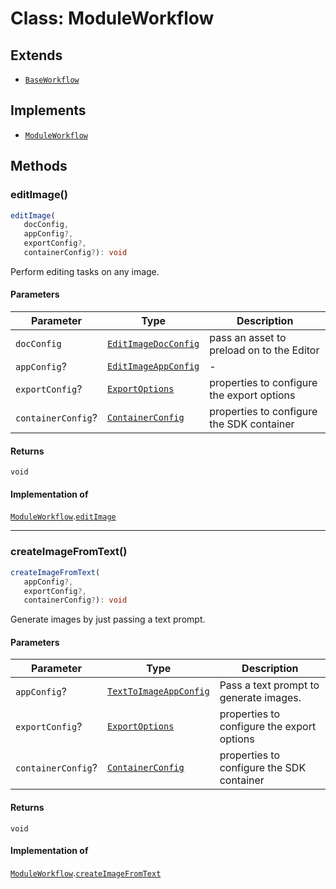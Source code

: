 # Class: ModuleWorkflow

## Extends

- [`BaseWorkflow`](../../../BaseWorkflow/classes/base-workflow.md)

## Implements

- [`ModuleWorkflow`](../../ModuleWorkflow.types/interfaces/module-workflow/index.md)

## Methods

### editImage()

```ts
editImage(
   docConfig, 
   appConfig?, 
   exportConfig?, 
   containerConfig?): void
```

Perform editing tasks on any image.

#### Parameters

| Parameter | Type | Description |
| ------ | ------ | ------ |
| `docConfig` | [`EditImageDocConfig`](../../../../../../shared/src/types/module/DocConfig.types/interfaces/edit-image-doc-config.md) | pass an asset to preload on to the Editor |
| `appConfig`? | [`EditImageAppConfig`](../../../../../../shared/src/types/module/AppConfig.types/interfaces/EditImageapp-config.md) | - |
| `exportConfig`? | [`ExportOptions`](../../../../../../shared/src/types/ExportConfig.types/type-aliases/export-options.md) | properties to configure the export options |
| `containerConfig`? | [`ContainerConfig`](../../../../../../shared/src/types/ContainerConfig.types/type-aliases/container-config.md) | properties to configure the SDK container |

#### Returns

`void`

#### Implementation of

[`ModuleWorkflow`](../../ModuleWorkflow.types/interfaces/module-workflow/index.md).[`editImage`](../../ModuleWorkflow.types/interfaces/module-workflow/index.md#editimage)

<hr />

### createImageFromText()

```ts
createImageFromText(
   appConfig?, 
   exportConfig?, 
   containerConfig?): void
```

Generate images by just passing a text prompt.

#### Parameters

| Parameter | Type | Description |
| ------ | ------ | ------ |
| `appConfig`? | [`TextToImageAppConfig`](../../../../../../shared/src/types/module/AppConfig.types/interfaces/TextToImageapp-config.md) | Pass a text prompt to generate images. |
| `exportConfig`? | [`ExportOptions`](../../../../../../shared/src/types/ExportConfig.types/type-aliases/export-options.md) | properties to configure the export options |
| `containerConfig`? | [`ContainerConfig`](../../../../../../shared/src/types/ContainerConfig.types/type-aliases/container-config.md) | properties to configure the SDK container |

#### Returns

`void`

#### Implementation of

[`ModuleWorkflow`](../../ModuleWorkflow.types/interfaces/module-workflow/index.md).[`createImageFromText`](../../ModuleWorkflow.types/interfaces/module-workflow/index.md#createimagefromtext)
